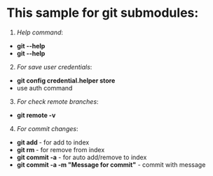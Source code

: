 # This sample for git submodules:

1) <i>Help command</i>:
- <b>git --help</b>
- <b>git --help <command></b>

2) <i>For save user credentials</i>:
- <b>git config credential.helper store</b>
- use auth command

3) <i>For check remote branches</i>:
- <b>git remote -v</b>

4) <i>For commit changes</i>:
- <b>git add <file></b> - for add to index
- <b>git rm <file></b> - for remove from index
- <b>git commit -a</b> - for auto add/remove to index
- <b>git commit -a -m "Message for commit"</b> - commit with message